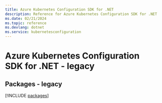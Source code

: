 ```yaml
---
title: Azure Kubernetes Configuration SDK for .NET
description: Reference for Azure Kubernetes Configuration SDK for .NET
ms.date: 02/21/2024
ms.topic: reference
ms.devlang: dotnet
ms.service: kubernetesconfiguration
---
```

# Azure Kubernetes Configuration SDK for .NET - legacy
## Packages - legacy
[!INCLUDE [packages](kubernetes-configuration-index.md)]